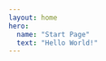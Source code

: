 ```yaml
---
layout: home
hero:
  name: "Start Page"
  text: "Hello World!"
---
```


<script setup>
import { defineClientComponent } from 'vitepress'
import { onMounted, onUnmounted } from 'vue'

const MouseEffect = defineClientComponent(() => {
  return new Promise((resolve) => {
    resolve({
      mounted() {
        // 声明全局变量
        let mouseX = 0
        let mouseY = 0
        
        const canvas = document.createElement('canvas')
        canvas.style.position = 'fixed'
        canvas.style.top = '0'
        canvas.style.left = '0'
        canvas.style.pointerEvents = 'none'
        canvas.style.zIndex = '999999'
        
        document.body.appendChild(canvas)
        const ctx = canvas.getContext('2d')
        
        class Line {
          constructor() {
            this.reset()
          }
          
          reset() {
            this.x = Math.random() * canvas.width
            this.y = Math.random() * canvas.height
            this.length = 30 + Math.random() * 20
            this.angle = Math.random() * Math.PI * 2
            this.originX = this.x
            this.originY = this.y
            this.orbitRadius = Math.random() * 50
            this.orbitSpeed = (Math.random() - 0.5) * 0.02
            this.orbitAngle = Math.random() * Math.PI * 2
          }
          
          getEndPoints() {
            const startX = this.x + Math.cos(this.angle) * this.length / 2
            const startY = this.y + Math.sin(this.angle) * this.length / 2
            const endX = this.x - Math.cos(this.angle) * this.length / 2
            const endY = this.y - Math.sin(this.angle) * this.length / 2
            return { startX, startY, endX, endY }
          }
          
          update(mouseX, mouseY) {
            const dx = mouseX - this.x
            const dy = mouseY - this.y
            const distance = Math.sqrt(dx * dx + dy * dy)
            
            if (distance < 200) {
              // 修改引力计算,使其与距离成反比
              const force = Math.min(1, (1 - distance / 200) * 0.1)
              this.x += dx * force
              this.y += dy * force
              this.orbitAngle += this.orbitSpeed * force * 1
            } else {
              // 缓慢回到原始位置
              const dx = this.originX - this.x
              const dy = this.originY - this.y
              this.x += dx * 0.02
              this.y += dy * 0.02
              this.orbitAngle += this.orbitSpeed
            }
            
            // 公转运动
            this.x += Math.cos(this.orbitAngle) * this.orbitRadius * 0.2
            this.y += Math.sin(this.orbitAngle) * this.orbitRadius * 0.2
            
            // 随机运动
            // 使用正弦函数使运动更加平滑
            const time = Date.now() * 0.001
            this.x += Math.sin(time + this.orbitAngle) * 0.5
            this.y += Math.cos(time + this.orbitAngle) * 0.5
          }
          
          draw(ctx) {
            const { startX, startY, endX, endY } = this.getEndPoints()
            
            // 根据与鼠标的距离计算线条粗细
            const dx = mouseX - this.x
            const dy = mouseY - this.y
            const distance = Math.sqrt(dx * dx + dy * dy)
            const lineWidth = distance < 200 ? 
              1 + (1 - distance / 200) * 0.5 : 
              1
            
            // 绘制线条
            ctx.beginPath()
            ctx.moveTo(startX, startY)
            ctx.lineTo(endX, endY)
            ctx.strokeStyle = 'rgba(125, 125, 125, 0.5)'
            ctx.lineWidth = lineWidth
            ctx.stroke()
            
            // 绘制端点空心圆,大小也随距离变化
            const radius = distance < 200 ? 
              2 + (1 - distance / 200) * 3 : 
              2
              
            ctx.beginPath()
            ctx.arc(startX, startY, radius, 0, Math.PI * 2)
            ctx.strokeStyle = 'rgba(125, 125, 125, 0.8)'
            ctx.lineWidth = 1
            ctx.stroke()
            
            ctx.beginPath()
            ctx.arc(endX, endY, radius, 0, Math.PI * 2)
            ctx.stroke()
          }
        }
        
        // 初始化画布尺寸和鼠标位置
        function initCanvas() {
          canvas.width = window.innerWidth
          canvas.height = window.innerHeight
          mouseX = canvas.width / 2  // 默认鼠标X坐标在画布中心
          mouseY = canvas.height / 2 // 默认鼠标Y坐标在画布中心
        }

        // 检测设备类型和性能
        function getLineCount() {
          const isMobile = /iPhone|iPad|iPod|Android/i.test(navigator.userAgent)
          const isLowPerformance = window.innerWidth < 768 || isMobile
          return isLowPerformance ? 50 : 100
        }

        // 创建适量的线条
        const lineCount = getLineCount()
        const lines = Array.from({ length: lineCount }, () => new Line())
        
        // 更新 resize 函数
        function resize() {
          initCanvas()
          lines.forEach(line => line.reset())
        }
        
        window.addEventListener('resize', resize)
        resize()
        
        // 更新鼠标事件监听
        window.addEventListener('mousemove', e => {
          mouseX = e.clientX
          mouseY = e.clientY
        })
        
        function drawConnections() {
          for (let i = 0; i < lines.length; i++) {
            const line1 = lines[i]
            const ends1 = line1.getEndPoints()
            
            for (let j = i + 1; j < lines.length; j++) {
              const line2 = lines[j]
              const ends2 = line2.getEndPoints()
              
              const connections = [
                { x1: ends1.startX, y1: ends1.startY, x2: ends2.startX, y2: ends2.startY },
                { x1: ends1.startX, y1: ends1.startY, x2: ends2.endX, y2: ends2.endY },
                { x1: ends1.endX, y1: ends1.endY, x2: ends2.startX, y2: ends2.startY },
                { x1: ends1.endX, y1: ends1.endY, x2: ends2.endX, y2: ends2.endY }
              ]
              
              connections.forEach(({x1, y1, x2, y2}) => {
                const distance = Math.sqrt((x2-x1)**2 + (y2-y1)**2)
                if (distance < 100) {
                  // 调整连接线透明度计算
                  const alpha = Math.pow(1 - distance/50, 2) * 0.7
                  ctx.beginPath()
                  ctx.moveTo(x1, y1)
                  ctx.lineTo(x2, y2)
                  ctx.strokeStyle = `rgba(125, 125, 125, ${alpha})`
                  ctx.lineWidth = 0.5 + (1 - distance/50) * 0.3
                  ctx.stroke()
                }
              })
            }
          }
        }
        
        function animate() {
          ctx.clearRect(0, 0, canvas.width, canvas.height)
          
          lines.forEach(line => {
            line.update(mouseX, mouseY)
            line.draw(ctx)
          })
          
          drawConnections()
          
          requestAnimationFrame(animate)
        }
        
        animate()

        // 清理函数，组件卸载时移除画布
        onUnmounted(() => {
          document.body.removeChild(canvas)
        })
      }
    })
  })
})
</script>

<ClientOnly>
  <MouseEffect />
</ClientOnly>